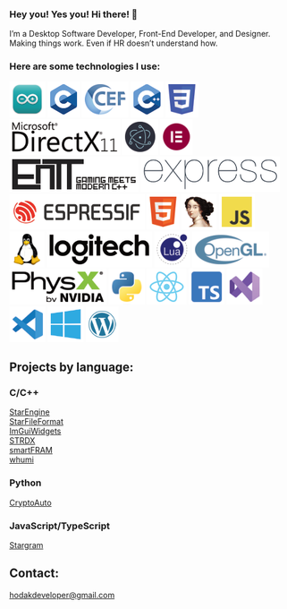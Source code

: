 ### Hey you! Yes you! Hi there! 👋
I’m a Desktop Software Developer, Front-End Developer, and Designer. \
Making things work. Even if HR doesn’t understand how.
### Here are some technologies I use:
[![](/imgs/arduino.png)](https://www.arduino.cc/)
[![](/imgs/c.png)](https://en.wikipedia.org/wiki/C_(programming_language))
[![](/imgs/cef.png)](https://github.com/chromiumembedded/cef)
[![](/imgs/cpp.png)](https://sk.wikipedia.org/wiki/C%2B%2B)
[![](/imgs/css.png)](https://en.wikipedia.org/wiki/CSS)
[![](/imgs/directx_11.png)](https://learn.microsoft.com/en-us/windows/win32/direct3d11/how-to-use-direct3d-11)
[![](/imgs/electron.png)](https://www.electronjs.org/)
[![](/imgs/elementor.png)](https://elementor.com/)
[![](/imgs/entt.png)](https://github.com/skypjack/entt)
[![](/imgs/express.png)](https://expressjs.com/)
[![](/imgs/expressif.png)](https://www.espressif.com/)
[![](/imgs/html.png)](https://en.wikipedia.org/wiki/HTML)
[![](/imgs/ida.png)](https://hex-rays.com/)
[![](/imgs/js.png)](https://en.wikipedia.org/wiki/JavaScript)
[![](/imgs/linux.png)](https://www.kernel.org/)
[![](/imgs/logitech.png)](https://www.logitechg.com/en-eu/innovation/developer-lab.html)
[![](/imgs/lua.png)](https://www.lua.org/)
[![](/imgs/opengl.png)](https://www.opengl.org/)
[![](/imgs/physx.png)](https://developer.nvidia.com/physx-sdk)
[![](/imgs/python.png)](https://www.python.org/)
[![](/imgs/react.png)](https://react.dev/)
[![](/imgs/typescript.png)](https://www.typescriptlang.org/)
[![](/imgs/vs.png)](https://visualstudio.microsoft.com/)
[![](/imgs/vsc.png)](https://code.visualstudio.com/)
[![](/imgs/windows_api.png)](https://learn.microsoft.com/en-us/windows/win32/)
[![](/imgs/wordpress.png)](https://wordpress.com/)

## Projects by language:

### C/C++
[StarEngine](https://github.com/HODAKdev/StarEngine) \
[StarFileFormat](https://github.com/HODAKdev/StarFileFormat) \
[ImGuiWidgets](https://github.com/HODAKdev/ImGuiWidgets) \
[STRDX](https://github.com/HODAKdev/STRDX) \
[smartFRAM](https://github.com/HODAKdev/smartFRAM) \
[whumi](https://github.com/HODAKdev/whumi)

### Python
[CryptoAuto](https://github.com/HODAKdev/CryptoAuto)

### JavaScript/TypeScript
[Stargram](https://github.com/HODAKdev/Stargram)

## Contact:
hodakdeveloper@gmail.com
